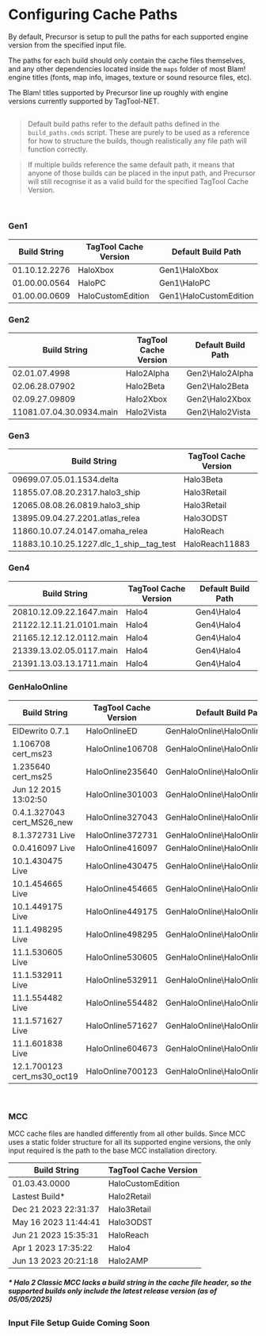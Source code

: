# Configuring Cache Paths

By default, Precursor is setup to pull the paths for each supported engine version from the specified input file.

The paths for each build should only contain the cache files themselves, and any other dependencies located inside the `maps` folder of most Blam! engine titles (fonts, map info, images, texture or sound resource files, etc).

The Blam! titles supported by Precursor line up roughly with engine versions currently supported by TagTool-NET.

## 

> Default build paths refer to the default paths defined in the `build_paths.cmds` script. These are purely to be used as a reference for how to structure the builds, though realistically any file path will function correctly.

> If multiple builds reference the same default path, it means that anyone of those builds can be placed in the input path, and Precursor will still recognise it as a valid build for the specified TagTool Cache Version.

&nbsp;

### Gen1
| Build String | TagTool Cache Version | Default Build Path |
| ------------ | --------------------- | ----------------- |
| 01.10.12.2276 | HaloXbox | Gen1\HaloXbox |
| 01.00.00.0564 | HaloPC | Gen1\HaloPC |
| 01.00.00.0609 | HaloCustomEdition | Gen1\HaloCustomEdition |

### Gen2
| Build String | TagTool Cache Version | Default Build Path |
| ------------ | --------------------- | ----------------- |
| 02.01.07.4998 | Halo2Alpha | Gen2\Halo2Alpha |
| 02.06.28.07902 | Halo2Beta | Gen2\Halo2Beta |
| 02.09.27.09809 | Halo2Xbox | Gen2\Halo2Xbox |
| 11081.07.04.30.0934.main | Halo2Vista | Gen2\Halo2Vista |

### Gen3
| Build String | TagTool Cache Version | Default Build Path |
| ------------ | --------------------- | ----------------- |
| 09699.07.05.01.1534.delta | Halo3Beta | Gen3\Halo3Beta |
| 11855.07.08.20.2317.halo3_ship | Halo3Retail | Gen3\Halo3Retail |
| 12065.08.08.26.0819.halo3_ship | Halo3Retail | Gen3\Halo3MythicRetail |
| 13895.09.04.27.2201.atlas_relea | Halo3ODST | Gen3\Halo3ODST |
| 11860.10.07.24.0147.omaha_relea | HaloReach | Gen3\HaloReach |
| 11883.10.10.25.1227.dlc_1_ship__tag_test | HaloReach11883 | Gen3\HaloReach11883 |

### Gen4
| Build String | TagTool Cache Version | Default Build Path |
| ------------ | --------------------- | ----------------- |
| 20810.12.09.22.1647.main | Halo4 | Gen4\Halo4 |
| 21122.12.11.21.0101.main | Halo4 | Gen4\Halo4 |
| 21165.12.12.12.0112.main | Halo4 | Gen4\Halo4 |
| 21339.13.02.05.0117.main | Halo4 | Gen4\Halo4 |
| 21391.13.03.13.1711.main | Halo4 | Gen4\Halo4 |

### GenHaloOnline
| Build String | TagTool Cache Version | Default Build Path |
| ------------ | --------------------- | ----------------- |
| ElDewrito 0.7.1 | HaloOnlineED | GenHaloOnline\HaloOnlineED |
| 1.106708 cert_ms23  | HaloOnline106708 | GenHaloOnline\HaloOnline106708 |
| 1.235640 cert_ms25  | HaloOnline235640 | GenHaloOnline\HaloOnline235640 |
| Jun 12 2015 13:02:50 | HaloOnline301003 | GenHaloOnline\HaloOnline301003 |
| 0.4.1.327043 cert_MS26_new | HaloOnline327043 | GenHaloOnline\HaloOnline327043 |
| 8.1.372731 Live | HaloOnline372731 | GenHaloOnline\HaloOnline372731 |
| 0.0.416097 Live | HaloOnline416097 | GenHaloOnline\HaloOnline416097 |
| 10.1.430475 Live | HaloOnline430475 | GenHaloOnline\HaloOnline430475 |
| 10.1.454665 Live | HaloOnline454665 | GenHaloOnline\HaloOnline454665 |
| 10.1.449175 Live | HaloOnline449175 | GenHaloOnline\HaloOnline449175 |
| 11.1.498295 Live | HaloOnline498295 | GenHaloOnline\HaloOnline498295 |
| 11.1.530605 Live | HaloOnline530605 | GenHaloOnline\HaloOnline530605 |
| 11.1.532911 Live | HaloOnline532911 | GenHaloOnline\HaloOnline532911 |
| 11.1.554482 Live | HaloOnline554482 | GenHaloOnline\HaloOnline554482 |
| 11.1.571627 Live | HaloOnline571627 | GenHaloOnline\HaloOnline571627 |
| 11.1.601838 Live | HaloOnline604673 | GenHaloOnline\HaloOnline604673 |
| 12.1.700123 cert_ms30_oct19 | HaloOnline700123 | GenHaloOnline\HaloOnline700123 |

&nbsp;

### MCC

MCC cache files are handled differently from all other builds. Since MCC uses a static folder structure for all its supported engine versions, the only input required is the path to the base MCC installation directory.

| Build String | TagTool Cache Version |
| -------------| --------------------- |
| 01.03.43.0000 | HaloCustomEdition |
| Lastest Build* | Halo2Retail |
| Dec 21 2023 22:31:37 | Halo3Retail |
| May 16 2023 11:44:41 | Halo3ODST |
| Jun 21 2023 15:35:31 | HaloReach |
| Apr  1 2023 17:35:22 | Halo4 |
| Jun 13 2023 20:21:18 | Halo2AMP |

##### * Halo 2 Classic MCC lacks a build string in the cache file header, so the supported builds only include the latest release version (as of 05/05/2025)

##
### Input File Setup Guide Coming Soon
##